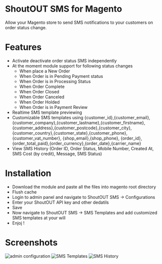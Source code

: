 # ShoutOUT SMS for Magento
Allow your Magento store to send SMS notifications to your customers on order status change.

# Features
- Activate deactivate order status SMS independently
- At the moment module support for following status changes
    - When place a New Order
    - When Order is in Pending Payment status
    - When Order is in Processing Status
    - When Order Complete
    - When Order Closed
    - When Order Canceled
    - When Order Holded
    - When Order is in Payment Review
- Realtime SMS template previewing
- Customizable SMS templates using {customer_id},{customer_email},{customer_company},{customer_lastname},{customer_firstname},{customer_address},{customer_postcode},{customer_city},{customer_country},{customer_state},{customer_phone},{customer_vat_number}, {shop_email},{shop_phone}, {order_id},{order_total_paid},{order_currency},{order_date},{carrier_name}
- View SMS History (Order ID, Order Status, Mobile Number, Created At, SMS Cost (by credit), Message, SMS Status) 
    
# Installation
- Download the module and paste all the files into magento root directory
- Flush cache
- Login to admin panel and navigate to ShoutOUT SMS -> Configurations
- Enter your ShoutOUT API key and other dedatils
- Save
- Now navigate to ShoutOUT SMS -> SMS Templates and add customized SMS templates at your will
- Enjoj !

# Screenshots

![admin configuration](https://postimg.org/image/z8f4m0yx5/)
![SMS Templates](https://postimg.org/image/qnlsuuoqx/)
![SMS History](https://postimg.org/image/h4c41e18p/)